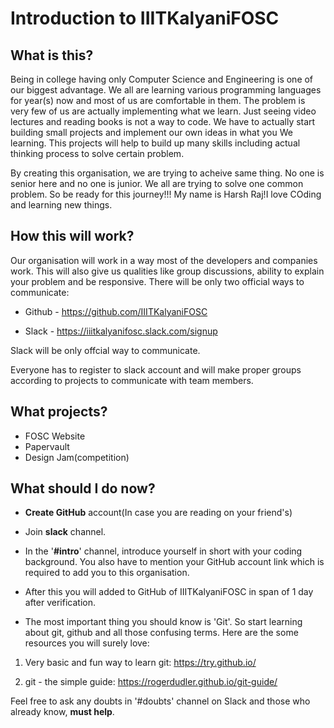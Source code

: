 # Introduction to IIITKalyaniFOSC

## What is this?

Being in college having only Computer Science and Engineering is one of our biggest advantage. We all are learning various programming languages for year(s) now and most of us are comfortable in them. The problem is very few of us are actually implementing what we learn. Just seeing video lectures and reading books is not a way to code. We have to actually start building small projects and implement our own ideas in what you We learning. This projects will help to build up many skills including actual thinking process to solve certain problem.

By creating this organisation, we are trying to acheive same thing. No one is senior here and no one is junior. We all are trying to solve one common problem.
So be ready for this journey!!!
My name is Harsh Raj!I love COding and learning new things.
## How this will work?

Our organisation will work in a way most of the developers and companies work. This will also give us qualities like group discussions, ability to explain your problem and be responsive.
There will be only two official ways to communicate:

- Github - https://github.com/IIITKalyaniFOSC

- Slack - https://iiitkalyanifosc.slack.com/signup

Slack will be only offcial way to communicate.

Everyone has to register to slack account and will make proper groups according to projects to communicate with team members.

## What projects?

- FOSC Website
- Papervault
- Design Jam(competition)

## What should I do now?

- __Create GitHub__ account(In case you are reading on your friend's)

- Join __slack__ channel.

- In the '__#intro__' channel, introduce yourself in short with your coding background. You also have to mention your GitHub account link which is required to add you to this organisation.

- After this you will added to GitHub of IIITKalyaniFOSC in span of 1 day after verification.

- The most important thing you should know is 'Git'. So start learning about git, github and all those confusing terms. Here are the some resources you will surely love:

1. Very basic and fun way to learn git: https://try.github.io/

2. git - the simple guide: https://rogerdudler.github.io/git-guide/

Feel free to ask any doubts in '#doubts' channel on Slack and those who already know, __must help__.
